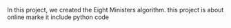 In this project, we created the Eight Ministers algorithm.
this project is about online marke it include python code 
